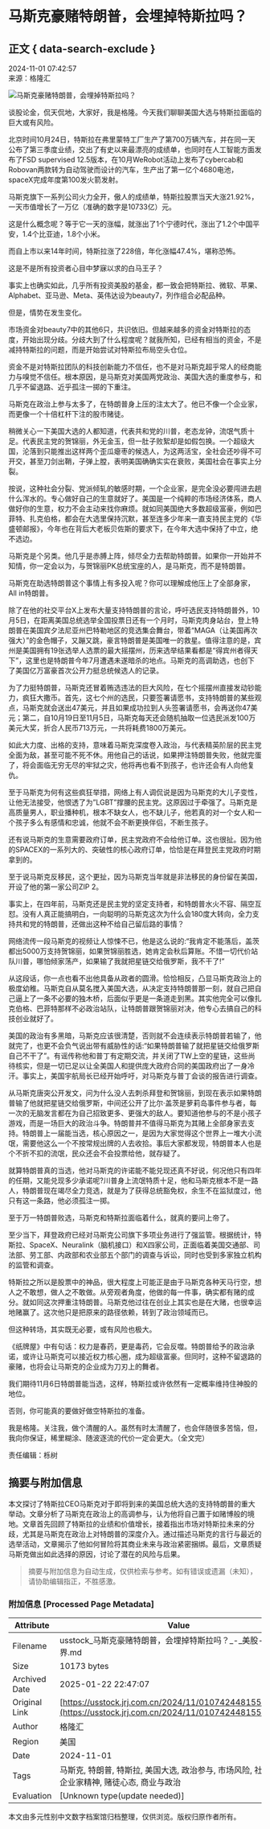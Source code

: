 # 马斯克豪赌特朗普，会埋掉特斯拉吗？

## 正文 { data-search-exclude }


2024-11-01 07:42:57  
来源：格隆汇  

![马斯克豪赌特朗普，会埋掉特斯拉吗？](http://img.jrjimg.cn/2024/11/cms_20241101074257255.jpg)

谈股论金，侃天侃地，大家好，我是格隆。今天我们聊聊美国大选与特斯拉面临的巨大或有风险。

北京时间10月24日，特斯拉在弗里蒙特工厂生产了第700万辆汽车，并在同一天公布了第三季度业绩，交出了有史以来最漂亮的成绩单，也同时在人工智能方面发布了FSD supervised 12.5版本，在10月WeRobot活动上发布了cybercab和Robovan两款转为自动驾驶而设计的汽车，生产出了第一亿个4680电池，spaceX完成年度第100发火箭发射。

马斯克旗下一系列公司火力全开，傲人的成绩单，特斯拉股票当天大涨21.92%，一天市值增长了一万亿（准确的数字是10733亿）元。

这是什么概念呢？等于它一天的涨幅，就涨出了1个宁德时代，涨出了1.2个中国平安，1.4个比亚迪，1.8个小米。

而自上市以来14年时间，特斯拉涨了228倍，年化涨幅47.4%，堪称恐怖。

这是不是所有投资者心目中梦寐以求的白马王子？

事实上也确实如此，几乎所有投资美股的基金，都一致会把特斯拉、微软、苹果、Alphabet、亚马逊、Meta、英伟达设为beauty7，列作组合必配品种。

但是，情势在发生变化。

市场资金对beauty7中的其他6只，共识依旧。但越来越多的资金对特斯拉的态度，开始出现分歧。分歧大到了什么程度呢？就我所知，已经有相当的资金，不是减持特斯拉的问题，而是开始尝试对特斯拉布局空头仓位。

资金不是对特斯拉团队的科技创新能力不信任，也不是对马斯克超乎常人的经商能力与嗅觉不信任。根本原因，是马斯克对美国两党政治、美国大选的重度参与，和几乎不留退路、近乎孤注一掷的下重注。

马斯克在政治上参与太多了，在特朗普身上压的注太大了。他已不像一个企业家，而更像一个十倍杠杆下注的股市赌徒。

稍微关心一下美国大选的人都知道，代表共和党的川普，老态龙钟，流氓气质十足。代表民主党的贺锦丽，外无金玉，但一肚子败絮却是如假包换。一个超级大国，沦落到只能推出这样两个歪瓜瘪枣的候选人，为这两活宝，全社会还吵得不可开交，甚至刀剑出鞘，子弹上膛，表明美国确确实实在衰败，美国社会在事实上分裂。

按说，这种社会分裂、党派倾轧的敏感时期，一个企业家，是完全没必要闯进去趟什么浑水的。专心做好自己的生意就好了。美国是一个纯粹的市场经济体系，商人做好你的生意，权力不会主动来找你麻烦。就如同美国绝大多数超级富豪，例如巴菲特、扎克伯格，都会在大选里保持沉默，甚至连多少年来一直支持民主党的《华盛顿邮报》，今年也在背后大老板贝佐斯的要求下，在今年大选中保持了中立，绝不选边。

马斯克是个另类。他几乎是赤膊上阵，倾尽全力去帮助特朗普。如果你一开始并不知情，你一定会以为，与贺锦丽PK总统宝座的人，是马斯克，而不是特朗普。

马斯克在助选特朗普这个事情上有多投入呢？你可以理解成他压上了全部身家， All in特朗普。

除了在他的社交平台X上发布大量支持特朗普的言论，呼吁选民支持特朗普外，10月5日，在距离美国总统选举全国投票日还有一个月时，马斯克肉身站台，登上特朗普在美国宾夕法尼亚州巴特勒地区的竞选集会舞台，带着“MAGA（让美国再次强大）”的金色帽子，又蹦又跳，豪言特朗普是美国唯一的救星。值得注意的是，宾州是美国拥有19张选举人选票的最大摇摆州，历来选举结果看都是“得宾州者得天下”，这里也是特朗普今年7月遭遇未遂暗杀的地点。马斯克的高调助选，也创下了美国亿万富豪首次公开力挺总统候选人的记录。

为了力挺特朗普，马斯克还冒着贿选违法的巨大风险，在七个摇摆州直接发动钞能力，疯狂大撒币。首先，这七个州的选民，只要签署请愿书，支持特朗普的某些观点，马斯克就会送出47美元，并且如果成功拉到人头签署请愿书，会再送你47美元；第二，自10月19日至11月5日，马斯克每天还会随机抽取一位选民派发100万美元大奖，折合人民币713万元，一共将耗费1800万美元。

如此大力度、出格的支持，意味着马斯克深度卷入政治，与代表精英阶层的民主党全面为敌，甚至可能不死不休。用他自己的话说，如果押注特朗普失败，他就完蛋了，将会面临无穷无尽的牢狱之灾，他将再也看不到孩子，也许还会有人向他复仇。

至于马斯克为何有这些疯狂举措，网络上有人调侃说是因为马斯克的大儿子变性，让他无法接受，他恨透了为”LGBT”撑腰的民主党。这原因过于牵强了。马斯克是高质量男人，职业播种机，根本不缺女人，也不缺儿子，他若真的对一个女人和一个孩子多么有感情和忠诚，他就不会不断更换伴侣，不断生孩子。

还有说马斯克的生意需要政府订单，民主党政府不会给他订单。这也很扯。因为他的SPACEX的一系列大的、突破性的核心政府订单，恰恰是在拜登民主党政府时期拿到的。

至于说马斯克反移民，这个更扯，因为马斯克当年就是非法移民的身份留在美国，开设了他的第一家公司ZIP 2。

事实上，在四年前，马斯克还是民主党的坚定支持者，和特朗普水火不容、隔空互怼。没有人真正能搞明白，一向聪明的马斯克这次为什么会180度大转向，全力支持共和党的特朗普，还做出这种不给自己留后路的事情？

网络流传一段马斯克的视频让人惊悚不已，他是这么说的:“我肯定不能落后，盖茨都出5000万支持贺锦丽，如果贺锦丽胜选，她肯定会秋后算账。不惜一切代价站队川普，哪怕倾家荡产，如果输了我就把星链交给俄罗斯，我不干了!”

从这段话，你一点也看不出他具备从政者的圆滑。恰恰相反，凸显马斯克政治上的极度幼稚。马斯克自从莫名搅入美国大选，从决定支持特朗普那一刻，就自己把自己逼上了一条不必要的独木桥，后面似乎更是一条道走到黑。其实他完全可以像扎克伯格、巴菲特那样不必政治站队，让特朗普跟贺锦丽对决，他专心去搞自己的科技创业就好了。

美国的政治有多黑暗，马斯克应该很清楚，否则就不会连续表示特朗普若输了，他就完了，也更不会负气说出带有威胁性的话:“如果特朗普输了就把星链交给俄罗斯自己不干了”。有谣传称他和普丁有定期交流，并关闭了TW上空的星链，这些尚待核实，但是一切已足以让全美国人和提供庞大政府合同的美国政府出了一身冷汗。事实上，美国宇航局长已经开始呼吁，对马斯克与普丁会谈的报告进行调查。

从马斯克唐突公开发文，问为什么没人去刺杀拜登和贺锦丽，到现在表示如果特朗普输了他就把星链交给俄罗斯，中间还公开了比尔·盖茨是萝莉岛事件参与者，每一次的无脑发言都在为自己招致更多、更强大的敌人。要知道他参与的不是小孩子游戏，而是一场巨大的政治斗争。特朗普并不值得马斯克为其赌上全部身家去支持。特朗普上一届能当选，核心原因之一，是因为大家觉得这个世界上一堆大小流氓，需要他这么一个不按常规出牌的人去收拾。事后大家都发现，特朗普本人也是个不折不扣的流氓，民众还会不会投票给他，就存疑了。

就算特朗普真的当选，他对马斯克的许诺能不能兑现还真不好说，何况他只有四年的任期，又能兑现多少承诺呢?川普身上流氓特质十足，他和马斯克根本不是一路人，特朗普现在竭尽全力竞选，就是为了获得总统豁免权，余生不在监狱度过，他只有这一条路，他必须孤注一掷。

至于万一特朗普败选，马斯克和特斯拉面临着什么，就真的要问上帝了。

至少当下，拜登政府已经对马斯克公司旗下多项业务进行了强监管。根据统计，特斯拉、SpaceX、Neuralink（脑机接口）和X四家公司，正面临着美国交通部、司法部、劳工部、内政部和农业部五个部门的调查与诉讼，同时也受到多家独立机构的监管和调查。

特斯拉之所以是股票中的神品，很大程度上可能正是由于马斯克各种天马行空，想人之不敢想，做人之不敢做。从旁观者角度，他做的每一件事，确实都有赌的成分。就如同这次押重注特朗普。马斯克他过往在创业上其实也是在大赌，也很幸运地赌赢了。这次他只是把原来的路径依赖，转到了政治领域而已。

但这种转场，其实既无必要，或有风险也极大。

《纸牌屋》中有句话：权力是春药，更是毒药，它会反噬。特朗普给予的政治承诺，或许让马斯克可以接近权力核心圈，成为超级富豪。但同时，这种不留退路的豪赌，也将会让马斯克的企业成为刀刃上的舞者。

我们期待11月6日特朗普能当选，这样，特斯拉或许依然有一定概率维持住神股的地位。

否则，你可能真的要做好做空特斯拉的准备。

我是格隆。关注我，做个清醒的人。虽然有时太清醒了，也会伴随很多苦恼，但，我向你保证，稀里糊涂、随波逐流的代价一定会更大。（全文完）

责任编辑：栎树
<!-- tcd_original_link https://usstock.jrj.com.cn/2024/11/01074244815545.shtml -->


## 摘要与附加信息

<!-- tcd_abstract -->
本文探讨了特斯拉CEO马斯克对于即将到来的美国总统大选的支持特朗普的重大举动。文章分析了马斯克在政治上的高调参与，认为他将自己置于如赌博般的境地。文章首先回顾了特斯拉的业绩和价值增长，接着指出市场对特斯拉未来的分歧，尤其是马斯克在政治上对特朗普的深度介入。通过描述马斯克的言行与最近的选举活动，文章揭示了他如何冒险将其商业未来与政治紧密捆绑。最后，文章质疑马斯克做出如此选择的原因，讨论了潜在的风险与后果。
<!-- tcd_abstract_end -->

> 摘要与附加信息为自动生成，仅供检索与参考。如有错误或遗漏（未知），请协助编辑指正，不胜感激。

### 附加信息 [Processed Page Metadata]

| Attribute       | Value                                  |
|-----------------|----------------------------------------|
| Filename        | usstock_马斯克豪赌特朗普，会埋掉特斯拉吗？_-_美股-_金融界.md                             |
| Size            | 10173 bytes                           |
| Archived Date   | 2025-01-22 22:47:07                             |
| Original Link   | [https://usstock.jrj.com.cn/2024/11/01074244815545.shtml](https://usstock.jrj.com.cn/2024/11/01074244815545.shtml)                       |
| Author          | 格隆汇                               |
| Region          | 美国                               |
| Date            | 2024-11-01                                 |
| Tags            | 马斯克, 特朗普, 特斯拉, 美国大选, 政治参与, 市场风险, 社会分裂, 企业家精神, 赌徒心态, 商业与政治                                 |
| Evaluation            | [Unknown type(update needed)]                                 |
<!-- tcd_table_end -->

本文由多元性别中文数字档案馆归档整理，仅供浏览。版权归原作者所有。
